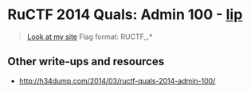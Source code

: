 # RuCTF 2014 Quals: Admin 100 - [Iip](https://github.com/HackerDom/ructf-2014-quals/tree/master/tasks/iip)

> [Look at my site](ibshMg9zLWqoXffZVRtllBLlH3SILmo0JCl8Y3nZz3muuy~JX6yfkqncKStKcNk13e4skhJeg4~RWcOlI0erE35xxTxfK~bFNQ0Z4sWxvtPwl9NKteKlzTVaXLyEnigASFBG~Vf1FuZt7QYToy5dW~vjr6THGKoebv0s4LJCAgu8mxhEZaKkk1IONwfi-NWqBKeF~h4p4OHedO65CUVByrJDpkIw7yqhg~ZGNHO63CpbTyrbswW3rkePrBYLZv8ScuNSweI-GcVZNQI2enwLSvLhwytJ~gjrUnXFroAauMc4ueqn9pThwZnLpeab1ROQOE49GgXe5Avw17RoMQ~rpz2xCBvaN~p4bzPydQxcZW8Gduqje-TmA5n7AbbtnLvsso~0ZW8mFoTeGVRhdeCzZv4J~MBWWxBl9OFS-hpDbksPDSS-2Ct0hnGhRCJTepQ5jhq2Fno9glI8eZa46BBasLFOlTgmo6x~diWYgSftGtz3RbpqLKkom904-4XY686ZAAAA)
> Flag format: RUCTF\_.\*

## Other write-ups and resources

* <http://h34dump.com/2014/03/ructf-quals-2014-admin-100/>
